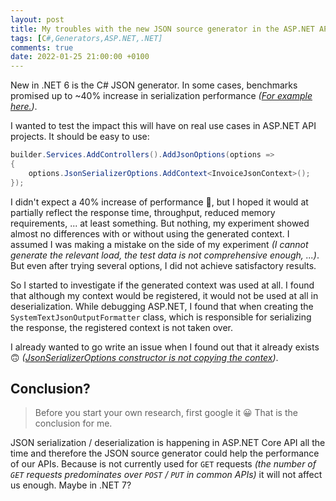 ```yaml
---
layout: post
title: My troubles with the new JSON source generator in the ASP.NET API
tags: [C#,Generators,ASP.NET,.NET]
comments: true
date: 2022-01-25 21:00:00 +0100
---
```


New in .NET 6 is the C# JSON generator. In some cases, benchmarks promised up to ~40% increase in serialization performance *([For example here.](https://devblogs.microsoft.com/dotnet/try-the-new-system-text-json-source-generator/))*.

I wanted to test the impact this will have on real use cases in ASP.NET API projects. It should be easy to use:

```csharp
builder.Services.AddControllers().AddJsonOptions(options =>
{
    options.JsonSerializerOptions.AddContext<InvoiceJsonContext>();
});
```

I didn't expect a 40% increase of performance 🙂, but I hoped it would at partially reflect the response time, throughput, reduced memory requirements, ... at least something. But nothing, my experiment showed almost no differences with or without using the generated context. I assumed I was making a mistake on the side of my experiment *(I cannot generate the relevant load, the test data is not comprehensive enough, ...)*. But even after trying several options, I did not achieve satisfactory results.

So I started to investigate if the generated context was used at all. I found that although my context would be registered, it would not be used at all in deserialization. While debugging ASP.NET, I found that when creating the `SystemTextJsonOutputFormatter` class, which is responsible for serializing the response, the registered context is not taken over.

I already wanted to go write an issue when I found out that it already exists 🙃 *([JsonSerializerOptions constructor is not copying the contex](https://github.com/dotnet/aspnetcore/issues/38720))*.

## Conclusion?

> Before you start your own research, first google it 😀 That is the conclusion for me.

JSON serialization / deserialization is happening in ASP.NET Core API all the time and therefore the JSON source generator could help the performance of our APIs. Because is not currently used for `GET` requests *(the number of `GET` requests predominates over `POST` / `PUT` in common APIs)* it will not affect us enough. Maybe in .NET 7?
